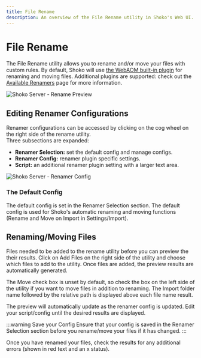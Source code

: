 ```yaml
---
title: File Rename
description: An overview of the File Rename utility in Shoko's Web UI.
---
```


# File Rename

The File Rename utility allows you to rename and/or move your files with custom rules. By default, Shoko will
use [the WebAOM built-in plugin](/renamer-plugins/webaom/getting-started) for renaming and moving files. Additional
plugins are supported: check out the [Available Renamers](/renamer-plugins/available-renamers) page for more
information.

![Shoko Server - Rename Preview](/images/shoko-server/shoko-server-rename-preview.png)

## Editing Renamer Configurations

Renamer configurations can be accessed by clicking on the cog wheel on the right side of the rename utility.  
Three subsections are expanded:

- **Renamer Selection:** set the default config and manage configs.
- **Renamer Config:** renamer plugin specific settings.
- **Script:** an additional renamer plugin setting with a larger text area.

![Shoko Server - Renamer Config](/images/shoko-server/shoko-server-renamer-config.png)

### The Default Config

The default config is set in the Renamer Selection section. The default config is used for Shoko's automatic renaming
and moving functions (Rename and Move on Import in Settings/Import).

## Renaming/Moving Files

Files needed to be added to the rename utility before you can preview the their results. Click on Add Files on the right
side of the utility and choose which files to add to the utility. Once files are added, the preview results are
automatically generated.

The Move check box is unset by default, so check the box on the left side of the utility if you want to move files in
addition to renaming. The Import folder name followed by the relative path is displayed above each file name result.

The preview will automatically update as the renamer config is updated. Edit your script/config until the desired
results are displayed.

:::warning Save your Config
Ensure that your config is saved in the Renamer Selection section before you rename/move your files if it has changed.
:::

Once you have renamed your files, check the results for any additional errors (shown in red text and an x status).
